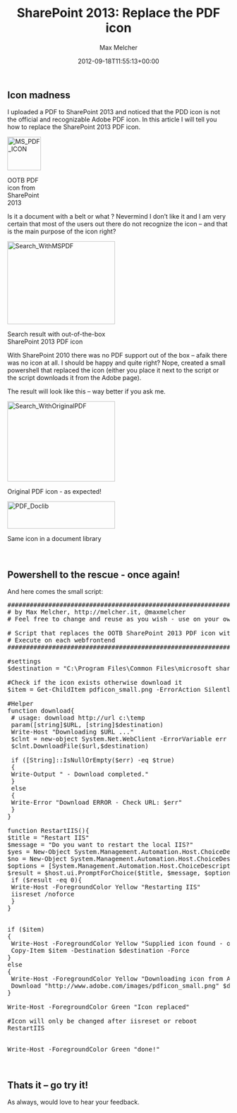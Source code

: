 ﻿---
title: 'SharePoint 2013: Replace the PDF icon'
author: Max Melcher
aliases:
   - "/post/2012-09-18-sharepoint-2013-replace-the-pdf-icon/"
2012: "09"
type: post
date: 2012-09-18T11:55:13+00:00
url: /2012/09/sharepoint-2013-replace-the-pdf-icon/
yourls_shorturl:
  - http://melcher.it/s/v
categories:
  - Customization
  - Search
  - SharePoint 2013

---
## Icon madness

I uploaded a PDF to SharePoint 2013 and noticed that the PDD icon is not the official and recognizable Adobe PDF icon. In this article I will tell you how to replace the SharePoint 2013 PDF icon.

<div style="width: 86px" class="wp-caption alignnone">
  <a class="thickbox" href="http://melcher.it/wp-content/uploads/MS_PDF_ICON.png" rel="lightbox"><img style="background-image: none; padding-top: 0px; padding-left: 0px; display: inline; padding-right: 0px; border: 0px;" title="MS_PDF_ICON" src="http://melcher.it/wp-content/uploads/MS_PDF_ICON_thumb.png" alt="MS_PDF_ICON" width="76" height="76" border="0" /></a>
  
  <p class="wp-caption-text">
    OOTB PDF icon from SharePoint 2013
  </p>
</div>

Is it a document with a belt or what ? Nevermind I don’t like it and I am very certain that most of the users out there do not recognize the icon – and that is the main purpose of the icon right?

<div style="width: 254px" class="wp-caption alignnone">
  <a class="thickbox" href="http://melcher.it/wp-content/uploads/Search_WithMSPDF.png" rel="lightbox"><img style="background-image: none; padding-top: 0px; padding-left: 0px; display: inline; padding-right: 0px; border: 0px;" title="PDF Icon with SP2013 OOTB" src="http://melcher.it/wp-content/uploads/Search_WithMSPDF_thumb.png" alt="Search_WithMSPDF" width="244" height="188" border="0" /></a>
  
  <p class="wp-caption-text">
    Search result with out-of-the-box SharePoint 2013 PDF icon
  </p>
</div>

With SharePoint 2010 there was no PDF support out of the box – afaik there was no icon at all. I should be happy and quite right? Nope, created a small powershell that replaced the icon (either you place it next to the script or the script downloads it from the Adobe page).

The result will look like this – way better if you ask me.

<div style="width: 254px" class="wp-caption alignnone">
  <a class="thickbox" href="http://melcher.it/wp-content/uploads/Search_WithOriginalPDF.png" rel="lightbox"><img style="background-image: none; padding-top: 0px; padding-left: 0px; display: inline; padding-right: 0px; border: 0px;" title="Search results with original Adobe PDF icon" src="http://melcher.it/wp-content/uploads/Search_WithOriginalPDF_thumb.png" alt="Search_WithOriginalPDF" width="244" height="182" border="0" /></a>
  
  <p class="wp-caption-text">
    Original PDF icon - as expected!
  </p>
</div>

<div style="width: 254px" class="wp-caption alignnone">
  <a class="thickbox" href="http://melcher.it/wp-content/uploads/PDF_Doclib.png"><img style="background-image: none; padding-top: 0px; padding-left: 0px; display: inline; padding-right: 0px; border: 0px;" title="SharePoint 2013 Doclib with original Adobe PDF icon" src="http://melcher.it/wp-content/uploads/PDF_Doclib_thumb.png" alt="PDF_Doclib" width="244" height="62" border="0" /></a>
  
  <p class="wp-caption-text">
    Same icon in a document library
  </p>
</div>

&nbsp;

## Powershell to the rescue - once again!

And here comes the small script:

<pre lang="powershell" line="1" class="">#########################################################################################
# by Max Melcher, http://melcher.it, @maxmelcher
# Feel free to change and reuse as you wish - use on your own risk

# Script that replaces the OOTB SharePoint 2013 PDF icon with the orignal Adobe PDF icon.
# Execute on each webfrontend
#########################################################################################

#settings
$destination = "C:\Program Files\Common Files\microsoft shared\Web Server Extensions\15\TEMPLATE\IMAGES\icpdf.png"

#Check if the icon exists otherwise download it
$item = Get-ChildItem pdficon_small.png -ErrorAction SilentlyContinue

#Helper
function download{
 # usage: download http://url c:\temp
 param([string]$URL, [string]$destination)
 Write-Host "Downloading $URL ..." 
 $clnt = new-object System.Net.WebClient -ErrorVariable err -ErrorAction "SilentlyContinue" 
 $clnt.DownloadFile($url,$destination) 
 
 if ([String]::IsNullOrEmpty($err) -eq $true) 
 { 
 Write-Output " - Download completed."
 } 
 else 
 { 
 Write-Error "Download ERROR - Check URL: $err" 
 }
}

function RestartIIS(){
$title = "Restart IIS"
$message = "Do you want to restart the local IIS?"
$yes = New-Object System.Management.Automation.Host.ChoiceDescription "Yes","Restarts IIS."
$no = New-Object System.Management.Automation.Host.ChoiceDescription "No","Silently continues..."
$options = [System.Management.Automation.Host.ChoiceDescription[]]($yes, $no)
$result = $host.ui.PromptForChoice($title, $message, $options, 0) 
 if ($result -eq 0){
 Write-Host -ForegroundColor Yellow "Restarting IIS"
 iisreset /noforce
 }
}


if ($item)
{ 
 Write-Host -ForegroundColor Yellow "Supplied icon found - overwriting"
 Copy-Item $item -Destination $destination -Force
}
else
{
 Write-Host -ForegroundColor Yellow "Downloading icon from Adobe"
 Download "http://www.adobe.com/images/pdficon_small.png" $destination
}

Write-Host -ForegroundColor Green "Icon replaced"

#Icon will only be changed after iisreset or reboot
RestartIIS


Write-Host -ForegroundColor Green "done!"</pre>

&nbsp;

## Thats it – go try it!

As always, would love to hear your feedback.
